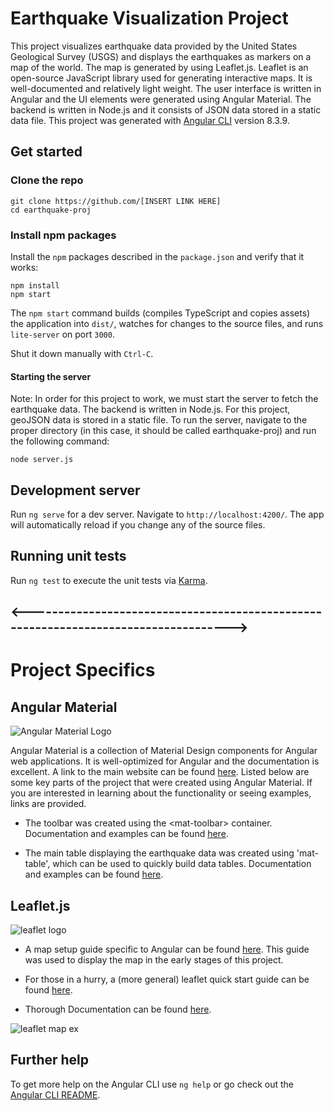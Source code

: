 # Earthquake Visualization Project

This project visualizes earthquake data provided by the United States Geological Survey (USGS) and displays the earthquakes as markers on a map of the world.  The map is generated by using Leaflet.js. Leaflet is an open-source JavaScript library used for generating interactive maps. It is well-documented and relatively light weight. The user interface is written in Angular and the UI elements were generated using Angular Material. The backend is written in Node.js and it consists of JSON data stored in a static data file. 
This project was generated with [Angular CLI](https://github.com/angular/angular-cli) version 8.3.9.
 

## Get started

### Clone the repo

```shell
git clone https://github.com/[INSERT LINK HERE]
cd earthquake-proj
```

### Install npm packages

Install the `npm` packages described in the `package.json` and verify that it works:

```
npm install
npm start
```

The `npm start` command builds (compiles TypeScript and copies assets) the application into `dist/`, watches for changes to the source files, and runs `lite-server` on port `3000`.

Shut it down manually with `Ctrl-C`.

#### Starting the server
Note: In order for this project to work, we must start the server to fetch the earthquake data. The backend is written in Node.js. For this project, geoJSON data is stored in a static file. To run the server, navigate to the proper directory (in this case, it should be called earthquake-proj) and run the following command:

```
node server.js
```

## Development server

Run `ng serve` for a dev server. Navigate to `http://localhost:4200/`. The app will automatically reload if you change any of the source files.


## Running unit tests

Run `ng test` to execute the unit tests via [Karma](https://karma-runner.github.io).


## <------------------------------------------------------------------------------------>



# Project Specifics
## Angular Material
![Angular Material Logo](https://aglowiditsolutions-6lohnuosd1nx.netdna-ssl.com/wp-content/uploads/2019/06/Angular-Material.png)

Angular Material is a collection of Material Design components for Angular web applications. It is well-optimized for Angular and the documentation is excellent. A link to the main website can be found [here](https://material.angular.io/). Listed below are some key parts of the project that were created using Angular Material. If you are interested in learning about the functionality or seeing examples, links are provided.

* The toolbar was created using the \<mat-toolbar> container. Documentation and examples can be found [here](https://material.angular.io/components/toolbar/overview).

* The main table displaying the earthquake data was created using 'mat-table', which can be used to quickly build data tables. Documentation and examples can be found [here](https://material.angular.io/components/table/overview).


## Leaflet.js

![leaflet logo](https://leafletjs.com/docs/images/logo.png)


* A map setup guide specific to Angular can be found [here](https://alligator.io/angular/angular-and-leaflet/). This guide was used to display the map in the early stages of this project.

* For those in a hurry, a (more general) leaflet quick start guide can be found [here](https://leafletjs.com/examples/quick-start/). 

* Thorough Documentation can be found [here](https://leafletjs.com/reference-1.5.0.html).


![leaflet map ex](http://www.igismap.com/wp-content/uploads/2017/01/leafletjs-getting-started-output.jpg)


## Further help

To get more help on the Angular CLI use `ng help` or go check out the [Angular CLI README](https://github.com/angular/angular-cli/blob/master/README.md).
